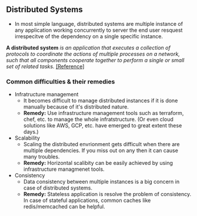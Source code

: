 ## Distributed Systems
- In most simple language, distributed systems are multiple instance of any application working concurrently to server the end user resquest irrespecitve of the dependency on a single specific instance.

**A distributed system** _is an application that executes a collection of protocols to coordinate the actions of multiple processes on a network, such that all components cooperate together to perform a single or small set of related tasks._ [[Reference]](http://www.hpcs.cs.tsukuba.ac.jp/~tatebe/lecture/h23/dsys/dsd-tutorial.html)

### Common difficulties & their remedies
- Infratructure management
  - It becomes difficult to manage distributed instances if it is done manually because of it's distributed nature.
  - **Remedy:** Use infrastructure management tools such as terraform, chef, etc. to manage the whole infratstructure. (Or even cloud solutions like AWS, GCP, etc. have emerged to great extent these days.)
- Scalability
  - Scaling the distributed envrionment gets difficult when there are multiple dependencies. If you miss out on any then it can cause many troubles.
  - **Remedy:** Horizontal scalibity can be easily achieved by using infrastructure managmenet tools.
- Consistency
  - Data consistency between multiple instances is a big concern in case of distributed systems.
  - **Remedy:** Stateless application is resolve the problem of consistency. In case of stateful applications, common caches like redis/memcached can be helpful.
